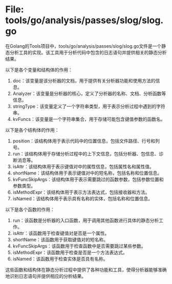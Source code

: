 # File: tools/go/analysis/passes/slog/slog.go

在Golang的Tools项目中，tools/go/analysis/passes/slog/slog.go文件是一个静态分析工具的实现。该工具用于分析代码中包含的日志语句并提供相关的静态分析结果。

以下是各个变量和结构体的作用：

1. doc：该变量是该分析器的文档，用于提供有关分析器功能和使用方法的信息。
2. Analyzer：该变量是分析器的核心，定义了分析器的名称、文档、分析函数等信息。
3. stringType：该变量定义了一个字符串类型，用于表示分析过程中遇到的字符串。
4. kvFuncs：该变量是一个字符串集合，用于存储可能包含键值参数的函数名。

以下是各个结构体的作用：

1. position：该结构体用于表示代码中的位置信息，包括文件路径、行号和列号。
2. run：该结构体用于存储分析过程中的上下文信息，包括分析器、包信息、诊断消息等。
3. isAttr：该结构体用于表示键值对中的属性信息，包括属性名和属性值。
4. shortName：该结构体用于表示键值对中的短名称，包括名称和位置信息。
5. kvFuncSkipArgs：该结构体用于表示需要跳过的函数参数，包括参数位置和参数类型。
6. isMethodExpr：该结构体用于表示方法表达式，包括接收器和方法。
7. isNamed：该结构体用于表示具有名称的实体，包括名称和位置信息。

以下是各个函数的作用：

1. run：该函数是分析器的入口函数，用于调用其他函数进行具体的静态分析工作。
2. isAttr：该函数用于检查键值对是否是一个属性。
3. shortName：该函数用于获取键值对的短名称。
4. kvFuncSkipArgs：该函数用于检查函数中是否需要跳过某些参数。
5. isMethodExpr：该函数用于检查是否是一个方法表达式。
6. isNamed：该函数用于检查实体是否具有名称。

这些函数和结构体在静态分析过程中提供了各种功能和工具，使得分析器能够准确地识别日志语句并提供相应的分析结果。

